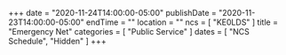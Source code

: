 +++
date = "2020-11-24T14:00:00-05:00"
publishDate = "2020-11-23T14:00:00-05:00"
endTime = ""
location = ""
ncs = [ "KE0LDS" ]
title = "Emergency Net"
categories = [ "Public Service" ]
dates = [ "NCS Schedule", "Hidden" ]
+++
